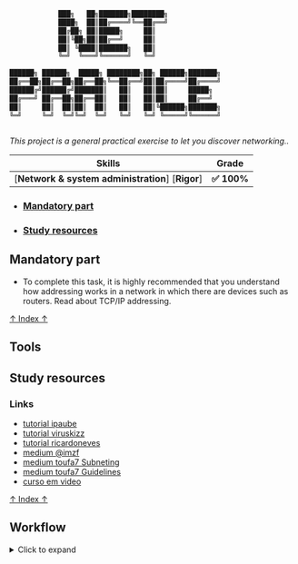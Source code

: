```Bash
            ███╗   ██╗███████╗████████╗             
            ████╗  ██║██╔════╝╚══██╔══╝             
            ██╔██╗ ██║█████╗     ██║                
            ██║╚██╗██║██╔══╝     ██║                
            ██║ ╚████║███████╗   ██║                
            ╚═╝  ╚═══╝╚══════╝   ╚═╝                
                                                    
██████╗ ██████╗  █████╗ ████████╗██╗ ██████╗███████╗
██╔══██╗██╔══██╗██╔══██╗╚══██╔══╝██║██╔════╝██╔════╝
██████╔╝██████╔╝███████║   ██║   ██║██║     █████╗  
██╔═══╝ ██╔══██╗██╔══██║   ██║   ██║██║     ██╔══╝  
██║     ██║  ██║██║  ██║   ██║   ██║╚██████╗███████╗
╚═╝     ╚═╝  ╚═╝╚═╝  ╚═╝   ╚═╝   ╚═╝ ╚═════╝╚══════╝
                                                                                                                   
```
*This project is a general practical exercise to let you discover networking..*

 Skills | Grade |
:------:|:-----:|
[**Network & system administration**] [**Rigor**] | **:white_check_mark: 100%**
<!-- **Subscribed :atom:** -->

<!-- * ### [Introduction]() -->
* ### [Mandatory part](#mandatory-part-1)
<!-- * ### [Mind Map](#mind-map-1) -->
<!-- * ### [Overview](#overview-1) -->
<!-- * ### [Usage]() -->
* ### [Study resources](#study-resources-1)
<!-- * ### [Tools]() -->
<!-- * ### [Workflow]() -->

## Mandatory part
- To complete this task, it is highly recommended that you understand how addressing works in a network in which there are devices such as routers. Read about TCP/IP addressing.

[↑ Index ↑](#mandatory-part)

## Tools
<!-- [<img align="center" src="./dcs/img/IMG_20240216_152557.jpg" width="50%"/>](./dcs/img/IMG_20240216_152557.jpg) -->

## Study resources
### Links
- [tutorial ipaube](https://github.com/lpaube/NetPractice)
- [tutorial viruskizz](https://github.com/viruskizz/42bangkok-netpractice)
- [tutorial ricardoneves](https://github.com/ricardoreves/42-net-practice)
- [medium @imzf](https://medium.com/@imyzf/netpractice-2d2b39b6cf0a)
- [medium toufa7 Subneting](https://toufa7.medium.com/new-subnetting-34fadfb86c70)
- [medium toufa7 Guidelines](https://toufa7.medium.com/netpractice-guidelines-6341b8309f38)
- [curso em video](https://www.youtube.com/playlist?list=PLAp37wMSBouCU49LV0qFbItufigjYk-sp)

[↑ Index ↑](#mandatory-part)

## Workflow
<details>

## Levels
- [x] Level 1
- [x] Level 2
- [x] Level 3
- [x] Level 4
- [x] Level 5
- [x] Level 6
- [x] Level 7
- [x] Level 8
- [x] Level 9
- [x] Level 10

### Subnet Mask (Máscara de subrede)
- A máscara de subrede é um número de 32 bits que serve para separar a parte da rede da parte do host.

|Subnet Mask 	|CIDR |	Binary Notation| 	Network Bits| 	Host Bits| 	Available Addresses|
| -           | -   | -              | -            | -          | -                   | 
|255.255.255.255| 	/32| 	11111111.11111111.11111111.11111111| 	32| 	0| 	1|
|255.255.255.254| 	/31| 	11111111.11111111.11111111.11111110| 	31| 	1| 	2|
|255.255.255.252| 	/30| 	11111111.11111111.11111111.11111100| 	30| 	2| 	4|
|255.255.255.248| 	/29| 	11111111.11111111.11111111.11111000| 	29| 	3| 	8|
|255.255.255.240| 	/28| 	11111111.11111111.11111111.11110000| 	28| 	4| 	16|
|255.255.255.224| 	/27| 	11111111.11111111.11111111.11100000| 	27| 	5| 	32|
|255.255.255.192| 	/26| 	11111111.11111111.11111111.11000000| 	26| 	6| 	64|
|255.255.255.128| 	/25|     11111111.11111111.11111111.10000000| 	25| 	7| 	128|
|255.255.255.0| 	/24| 	11111111.11111111.11111111.00000000| 	24| 	8| 	256|		
|255.255.254.0| 	/23| 	11111111.11111111.11111110.00000000| 	23| 	9| 	512|
|255.255.252.0| 	/22| 	11111111.11111111.11111100.00000000| 	22| 	10| 	1024|
|255.255.248.0| 	/21| 	11111111.11111111.11111000.00000000| 	21| 	11| 	2048|
|255.255.240.0| 	/20| 	11111111.11111111.11110000.00000000| 	20| 	12| 	4096|
|255.255.224.0| 	/19| 	11111111.11111111.11100000.00000000| 	19| 	13| 	8192|
|255.255.192.0| 	/18| 	11111111.11111111.11000000.00000000| 	18| 	14| 	16384|
|255.255.128.0| 	/17| 	11111111.11111111.10000000.00000000| 	17| 	15| 	32768|
|255.255.0.0| 	/16| 	11111111.11111111.00000000.00000000| 	16| 	16| 	65536|	
|255.254.0.0| 	/15| 	11111111.11111110.00000000.00000000| 	15| 	17| 	131072|
|255.252.0.0| 	/14| 	11111111.11111100.00000000.00000000| 	14| 	18| 	262144|
|255.248.0.0| 	/13| 	11111111.11111000.00000000.00000000| 	13| 	19| 	524288|
|255.240.0.0| 	/12| 	11111111.11110000.00000000.00000000| 	12| 	20| 	1048576|
|255.224.0.0| 	/11| 	11111111.11100000.00000000.00000000| 	11| 	21| 	2097152|
|255.192.0.0| 	/10| 	11111111.11000000.00000000.00000000| 	10| 	22| 	4194304|
|255.128.0.0| 	/9| 	11111111.10000000.00000000.00000000| 	9| 	23| 	8388608|
|255.0.0.0| 	    /8| 	11111111.00000000.00000000.00000000| 	8| 	24| 	16777216| 

  <summary>Click to expand</summary>
